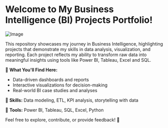 # Welcome to My Business Intelligence (BI) Projects Portfolio!
![Image](https://github.com/user-attachments/assets/a60f9b2b-b4a4-4606-8aad-bb769de89d43) 

This repository showcases my journey in Business Intelligence, highlighting projects that demonstrate my skills in data analysis, visualization, and reporting. Each project reflects my ability to transform raw data into meaningful insights using tools like Power BI, Tableau, Excel and SQL. 

📌 **What You'll Find Here:**

- Data-driven dashboards and reports
- Interactive visualizations for decision-making
- Real-world BI case studies and analyses

🔹 **Skills:** Data modeling, ETL, KPI analysis, storytelling with data<br>

🔹 **Tools:** Power BI, Tableau, SQL, Excel, Python 

Feel free to explore, contribute, or provide feedback! 🚀
